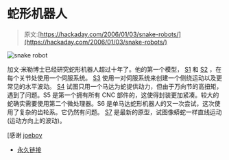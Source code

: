 # 蛇形机器人

> 原文:[https://hackaday.com/2006/01/03/snake-robots/](https://hackaday.com/2006/01/03/snake-robots/)

![snake robot](../Images/83abb17e056f54beb4300e9861e064f4.png)

加文·米勒博士已经研究蛇形机器人超过十年了。他的第一个模型， [S1](http://www.snakerobots.com/S1.html) 和 [S2](http://www.snakerobots.com/S2.html) ，在每个关节处使用一个伺服系统。 [S3](http://www.snakerobots.com/S3.html) 使用一对伺服系统来创建一个侧绕运动以及更常见的水平波动。 [S4](http://www.snakerobots.com/S4.html) 试图只用一个马达为蛇提供动力，但由于万向节的高扭矩，遇到了问题。S5 是第一个拥有所有 CNC 部件的，这使得封装更加紧凑。较大的蛇确实需要使用第二个微处理器。S6 是单马达蛇形机器人的又一次尝试，这次使用了复杂的齿轮系。它仍然有问题。 [S7](http://www.snakerobots.com/S7.html) 是最新的原型，试图像蟒蛇一样直线运动(运动方向上的波动)。

[感谢 [joeboy](http://www.hhhh.org/%7Ejoeboy/)

*   [永久链接](http://www.snakerobots.com/)